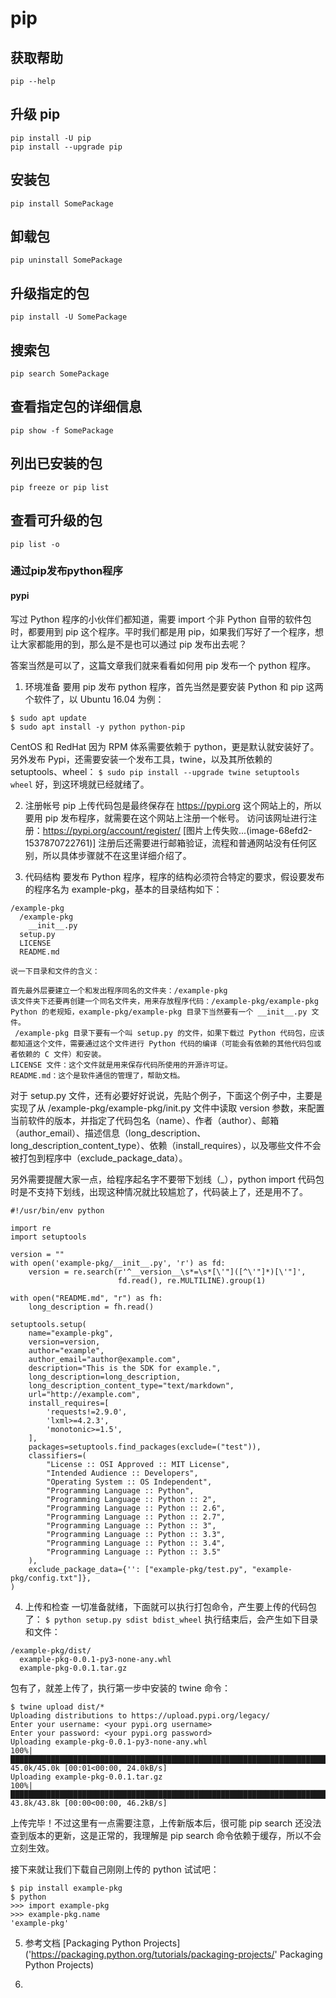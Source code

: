 # pip

## 获取帮助
```
pip --help
```

## 升级 pip
```
pip install -U pip
pip install --upgrade pip
```

## 安装包
```
pip install SomePackage
```

## 卸载包 
```
pip uninstall SomePackage
```

## 升级指定的包
```
pip install -U SomePackage
```

## 搜索包
```
pip search SomePackage
```

## 查看指定包的详细信息
```
pip show -f SomePackage
```

## 列出已安装的包
```
pip freeze or pip list
```

## 查看可升级的包
```
pip list -o
```

### 通过pip发布python程序
#### pypi

写过 Python 程序的小伙伴们都知道，需要 import 个非 Python 自带的软件包时，都要用到 pip 这个程序。平时我们都是用 pip，如果我们写好了一个程序，想让大家都能用的到，那么是不是也可以通过 pip 发布出去呢？

答案当然是可以了，这篇文章我们就来看看如何用 pip 发布一个 python 程序。

1. 环境准备
要用 pip 发布 python 程序，首先当然是要安装 Python 和 pip 这两个软件了，以 Ubuntu 16.04 为例：
```
$ sudo apt update 
$ sudo apt install -y python python-pip
```
CentOS 和 RedHat 因为 RPM 体系需要依赖于 python，更是默认就安装好了。
另外发布 Pypi，还需要安装一个发布工具，twine，以及其所依赖的 setuptools、wheel：
`$ sudo pip install --upgrade twine setuptools wheel`
好，到这环境就已经就绪了。

2. 注册帐号
pip 上传代码包是最终保存在 https://pypi.org 这个网站上的，所以要用 pip 发布程序，就需要在这个网站上注册一个帐号。
访问该网址进行注册：https://pypi.org/account/register/
 [图片上传失败...(image-68efd2-1537870722761)]
 注册后还需要进行邮箱验证，流程和普通网站没有任何区别，所以具体步骤就不在这里详细介绍了。

3. 代码结构
要发布 Python 程序，程序的结构必须符合特定的要求，假设要发布的程序名为 example-pkg，基本的目录结构如下：
```
/example-pkg
  /example-pkg
    __init__.py
  setup.py
  LICENSE
  README.md

说一下目录和文件的含义：

首先最外层要建立一个和发出程序同名的文件夹：/example-pkg 
该文件夹下还要再创建一个同名文件夹，用来存放程序代码：/example-pkg/example-pkg 
Python 的老规矩，example-pkg/example-pkg 目录下当然要有一个 __init__.py 文件。
 /example-pkg 目录下要有一个叫 setup.py 的文件，如果下载过 Python 代码包，应该都知道这个文件，需要通过这个文件进行 Python 代码的编译（可能会有依赖的其他代码包或者依赖的 C 文件）和安装。
LICENSE 文件：这个文件就是用来保存代码所使用的开源许可证。
README.md：这个是软件通信的管理了，帮助文档。
```

对于 setup.py 文件，还有必要好好说说，先贴个例子，下面这个例子中，主要是实现了从 /example-pkg/example-pkg/init.py 文件中读取 version 参数，来配置当前软件的版本，并指定了代码包名（name）、作者（author）、邮箱（author_email）、描述信息（long_description、long_description_content_type）、依赖（install_requires），以及哪些文件不会被打包到程序中（exclude_package_data）。

另外需要提醒大家一点，给程序起名字不要带下划线（_），python import 代码包时是不支持下划线，出现这种情况就比较尴尬了，代码装上了，还是用不了。

```
#!/usr/bin/env python

import re
import setuptools

version = ""
with open('example-pkg/__init__.py', 'r') as fd:
    version = re.search(r'^__version__\s*=\s*[\'"]([^\'"]*)[\'"]',
                        fd.read(), re.MULTILINE).group(1)

with open("README.md", "r") as fh:
    long_description = fh.read()

setuptools.setup(
    name="example-pkg",
    version=version,
    author="example",
    author_email="author@example.com",
    description="This is the SDK for example.",
    long_description=long_description,
    long_description_content_type="text/markdown",
    url="http://example.com",
    install_requires=[
        'requests!=2.9.0',
        'lxml>=4.2.3',
        'monotonic>=1.5',
    ],
    packages=setuptools.find_packages(exclude=("test")),
    classifiers=(
        "License :: OSI Approved :: MIT License",
        "Intended Audience :: Developers",
        "Operating System :: OS Independent",
        "Programming Language :: Python",
        "Programming Language :: Python :: 2",
        "Programming Language :: Python :: 2.6",
        "Programming Language :: Python :: 2.7",
        "Programming Language :: Python :: 3",
        "Programming Language :: Python :: 3.3",
        "Programming Language :: Python :: 3.4",
        "Programming Language :: Python :: 3.5"
    ),
    exclude_package_data={'': ["example-pkg/test.py", "example-pkg/config.txt"]},
)
```

4. 上传和检查
一切准备就绪，下面就可以执行打包命令，产生要上传的代码包了：
`$ python setup.py sdist bdist_wheel`
执行结束后，会产生如下目录和文件：
```
/example-pkg/dist/
  example-pkg-0.0.1-py3-none-any.whl
  example-pkg-0.0.1.tar.gz
````
包有了，就差上传了，执行第一步中安装的 twine 命令：
```
$ twine upload dist/*
Uploading distributions to https://upload.pypi.org/legacy/
Enter your username: <your pypi.org username>
Enter your password: <your pypi.org password>
Uploading example-pkg-0.0.1-py3-none-any.whl
100%|█████████████████████████████████████████████████████████████████████████████████████████████████████████████████████████████████████████████████████████████████████████| 45.0k/45.0k [00:01<00:00, 24.0kB/s]
Uploading example-pkg-0.0.1.tar.gz
100%|█████████████████████████████████████████████████████████████████████████████████████████████████████████████████████████████████████████████████████████████████████████| 43.8k/43.8k [00:00<00:00, 46.2kB/s]
```
上传完毕！不过这里有一点需要注意，上传新版本后，很可能 pip search 还没法查到版本的更新，这是正常的，我理解是
 pip search 命令依赖于缓存，所以不会立刻生效。

接下来就让我们下载自己刚刚上传的 python 试试吧：
```
$ pip install example-pkg
$ python
>>> import example-pkg
>>> example-pkg.name
'example-pkg'
```

5. 参考文档
[Packaging Python Projects]('https://packaging.python.org/tutorials/packaging-projects/' Packaging Python Projects)

6. 

